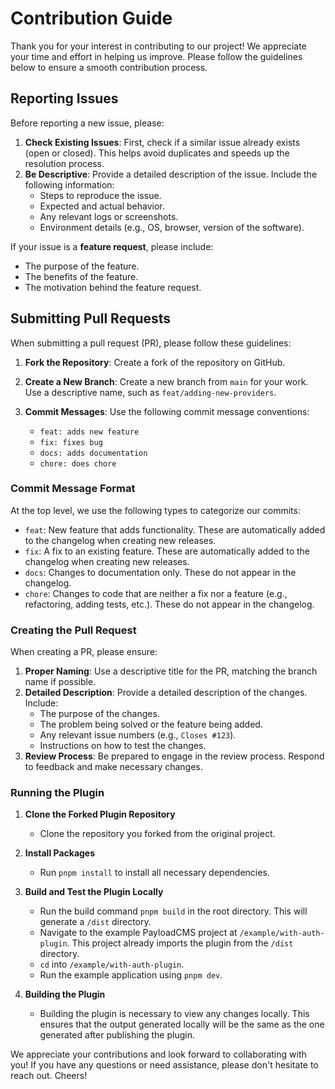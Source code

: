 # Contribution Guide

Thank you for your interest in contributing to our project! We appreciate your time and effort in helping us improve. Please follow the guidelines below to ensure a smooth contribution process.

## Reporting Issues

Before reporting a new issue, please:

1. **Check Existing Issues**: First, check if a similar issue already exists (open or closed). This helps avoid duplicates and speeds up the resolution process.
2. **Be Descriptive**: Provide a detailed description of the issue. Include the following information:
    - Steps to reproduce the issue.
    - Expected and actual behavior.
    - Any relevant logs or screenshots.
    - Environment details (e.g., OS, browser, version of the software).

If your issue is a **feature request**, please include:

- The purpose of the feature.
- The benefits of the feature.
- The motivation behind the feature request.

## Submitting Pull Requests

When submitting a pull request (PR), please follow these guidelines:

1. **Fork the Repository**: Create a fork of the repository on GitHub.
2. **Create a New Branch**: Create a new branch from `main` for your work. Use a descriptive name, such as `feat/adding-new-providers`.
3. **Commit Messages**: Use the following commit message conventions:

    - `feat: adds new feature`
    - `fix: fixes bug`
    - `docs: adds documentation`
    - `chore: does chore`

### Commit Message Format

At the top level, we use the following types to categorize our commits:

- `feat`: New feature that adds functionality. These are automatically added to the changelog when creating new releases.
- `fix`: A fix to an existing feature. These are automatically added to the changelog when creating new releases.
- `docs`: Changes to documentation only. These do not appear in the changelog.
- `chore`: Changes to code that are neither a fix nor a feature (e.g., refactoring, adding tests, etc.). These do not appear in the changelog.


### Creating the Pull Request

When creating a PR, please ensure:

1. **Proper Naming**: Use a descriptive title for the PR, matching the branch name if possible.
2. **Detailed Description**: Provide a detailed description of the changes. Include:
    - The purpose of the changes.
    - The problem being solved or the feature being added.
    - Any relevant issue numbers (e.g., `Closes #123`).
    - Instructions on how to test the changes.
3. **Review Process**: Be prepared to engage in the review process. Respond to feedback and make necessary changes.

### Running the Plugin

1. **Clone the Forked Plugin Repository**
    - Clone the repository you forked from the original project.

2. **Install Packages**
    - Run `pnpm install` to install all necessary dependencies.

3. **Build and Test the Plugin Locally**
    - Run the build command `pnpm build` in the root directory. This will generate a `/dist` directory.
    - Navigate to the example PayloadCMS project at `/example/with-auth-plugin`. This project already imports the plugin from the `/dist` directory.
    - `cd` into `/example/with-auth-plugin`.
    - Run the example application using `pnpm dev`.

4. **Building the Plugin**
    - Building the plugin is necessary to view any changes locally. This ensures that the output generated locally will be the same as the one generated after publishing the plugin.

We appreciate your contributions and look forward to collaborating with you! If you have any questions or need assistance, please don't hesitate to reach out. Cheers!

